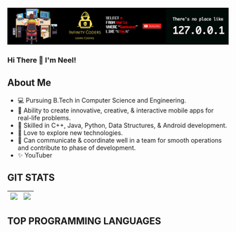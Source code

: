 <!-- - 👋 Hi, I’m @neelrshah
- 👀 I’m interested in Android Development and Python
- 🌱 I’m currently Doing Btech in cse 
- 📫 How to reach me ... www.linkedin.com/in/neel-shah-029650190 
 -->
<!---
neelrshah/neelrshah is a ✨ special ✨ repository because its `README.md` (this file) appears on your GitHub profile.
You can click the Preview link to take a look at your changes.
--->

<a href="https://www.youtube.com/channel/UCB0k6orHQDio0bqIsBQ5dQQ"><img align="center" src="https://github.com/neelrshah/neelrshah/blob/main/Youtube%20Banner.png"/></a>
                                                                                              
### Hi There 👋 I'm Neel!

## About Me
- 💻 Pursuing B.Tech in Computer Science and Engineering.
- 📱  Ability to create innovative, creative, & interactive mobile apps for real-life problems.
- 🥉 Skilled in C++, Java, Python, Data Structures, & Android development.
- 🤍 Love to explore new technologies.
- 💪 Can communicate & coordinate well in a team for smooth operations and contribute to phase of development.
- ✨ YouTuber


## GIT STATS
<img src="https://github-readme-stats.vercel.app/api?username=neelrshah&&show_icons=true&count_private=true&theme=radical"/>|<img src="https://github-readme-streak-stats.herokuapp.com/?user=neelrshah&theme=radical"/>|
|---|---|

## TOP PROGRAMMING LANGUAGES 
